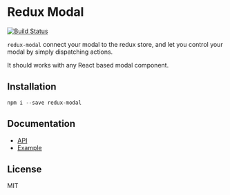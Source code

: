 # Redux Modal

[![Build Status](https://travis-ci.org/yesmeck/redux-modal.svg?branch=master)](https://travis-ci.org/yesmeck/redux-modal)

`redux-modal` connect your modal to the redux store, and let you control your modal by simply dispatching actions.

It should works with any React based modal component.

## Installation

```
npm i --save redux-modal
```

## Documentation

* [API](/docs/api.md)
* [Example](/example)

## License

MIT
